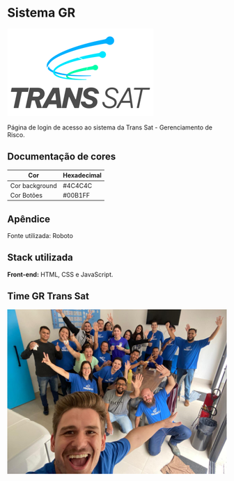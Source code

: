 
# Sistema GR

![Logo Gr Trans Sat](https://raw.githubusercontent.com/HugoHendrix/sistemagr/4cd6d221c6b6784064f7ef0a1c37d4938583730d/assets/imagens/logo-trans-sat-form.svg)

Página de login de acesso ao sistema da Trans Sat - Gerenciamento de Risco.
## Documentação de cores

| Cor               | Hexadecimal                                                |
| ----------------- | ---------------------------------------------------------------- |
| Cor background       | #4C4C4C |
| Cor Botões       | #00B1FF |





## Apêndice

Fonte utilizada: Roboto


## Stack utilizada

**Front-end:** HTML, CSS e JavaScript.



## Time GR Trans Sat
![Logo](https://github.com/HugoHendrix/sistemagr/blob/main/assets/imagens/Time-Gr-Trans-Sat.png?raw=true)
